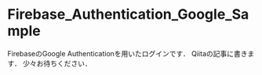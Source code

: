 # Firebase_Authentication_Google_Sample

FirebaseのGoogle Authenticationを用いたログインです．
Qiitaの記事に書きます．
少々お待ちください．
